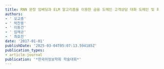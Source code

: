 ```yaml
---
title: RNN 문장 임베딩과 ELM 알고리즘을 이용한 금융 도메인 고객상담 대화 도메인 및 화행분류 방법
authors:
- ' 오교중'
- ' 박찬용'
- ' 이동건'
- ' 임채균'
- ' 최호진'
date: '2017-01-01'
publishDate: '2025-03-04T05:07:13.594185Z'
publication_types:
- article-journal
publication: '*한국어정보학회 학술대회*'
---
```

